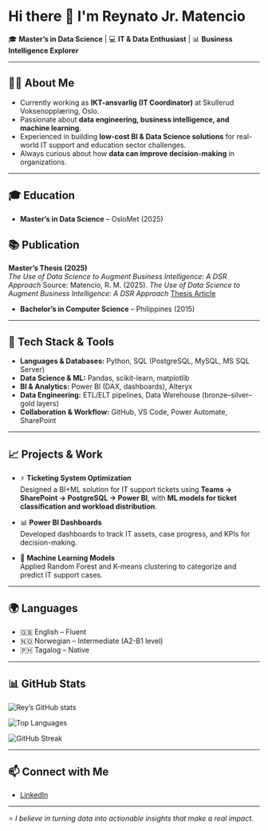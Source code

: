 # Hi there 👋 I'm Reynato Jr. Matencio  

🎓 **Master’s in Data Science** | 💻 **IT & Data Enthusiast** | 📊 **Business Intelligence Explorer**

---

## 👨‍💻 About Me
- Currently working as **IKT-ansvarlig (IT Coordinator)** at Skullerud Voksenopplæring, Oslo.  
- Passionate about **data engineering, business intelligence, and machine learning**.  
- Experienced in building **low-cost BI & Data Science solutions** for real-world IT support and education sector challenges.  
- Always curious about how **data can improve decision-making** in organizations.  

---

## 🎓 Education
- **Master’s in Data Science** – OsloMet (2025)  

## 📚 Publication  

**Master’s Thesis (2025)**  
*The Use of Data Science to Augment Business Intelligence: A DSR Approach* 
Source: Matencio, R. M. (2025). *The Use of Data Science to Augment Business Intelligence: A DSR Approach*  [Thesis Article](https://oda.oslomet.no/oda-xmlui/handle/11250/3206142)


- **Bachelor’s in Computer Science** – Philippines (2015)

---

## 🔧 Tech Stack & Tools
- **Languages & Databases:** Python, SQL (PostgreSQL, MySQL, MS SQL Server)  
- **Data Science & ML:** Pandas, scikit-learn, matplotlib  
- **BI & Analytics:** Power BI (DAX, dashboards), Alteryx  
- **Data Engineering:** ETL/ELT pipelines, Data Warehouse (bronze–silver–gold layers)  
- **Collaboration & Workflow:** GitHub, VS Code, Power Automate, SharePoint  

---

## 📈 Projects & Work
- ⚡ **Ticketing System Optimization**  
  Designed a BI+ML solution for IT support tickets using **Teams → SharePoint → PostgreSQL → Power BI**, with **ML models for ticket classification and workload distribution**.  

- 📊 **Power BI Dashboards**  
  Developed dashboards to track IT assets, case progress, and KPIs for decision-making.  

- 🤖 **Machine Learning Models**  
  Applied Random Forest and K-means clustering to categorize and predict IT support cases.  

---

## 🌍 Languages
- 🇬🇧 English – Fluent  
- 🇳🇴 Norwegian – Intermediate (A2-B1 level)  
- 🇵🇭 Tagalog – Native  

---

## 📊 GitHub Stats  

![Rey’s GitHub stats](https://github-readme-stats.vercel.app/api?username=reynatojrm88-dotcom&show_icons=true&theme=tokyonight)  

![Top Languages](https://github-readme-stats.vercel.app/api/top-langs/?username=reynatojrm88-dotcom&layout=compact&theme=tokyonight)  

![GitHub Streak](https://github-readme-streak-stats.herokuapp.com/?user=reynatojrm88-dotcom&theme=tokyonight)  

---

## 📫 Connect with Me
- [LinkedIn](https://www.linkedin.com/in/reynatojrmatencio)  

---

⭐️ *I believe in turning data into actionable insights that make a real impact.*  
